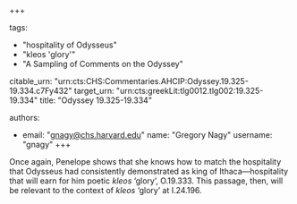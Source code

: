 +++

tags:
- "hospitality of Odysseus"
- "kleos &#39;glory&#39;"
- "A Sampling of Comments on the Odyssey"

citable_urn: "urn:cts:CHS:Commentaries.AHCIP:Odyssey.19.325-19.334.c7Fy432"
target_urn: "urn:cts:greekLit:tlg0012.tlg002:19.325-19.334"
title: "Odyssey 19.325-19.334"

authors:
- email: "gnagy@chs.harvard.edu"
  name: "Gregory Nagy"
  username: "gnagy"
+++

<p>Once again, Penelope shows that she knows how to match the hospitality that Odysseus had consistently demonstrated as king of Ithaca—hospitality that will earn for him poetic <em>kleos</em> ‘glory’, O.19.333. This passage, then, will be relevant to the context of <em>kleos</em> ‘glory’ at I.24.196.  </p>